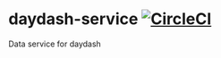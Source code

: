 # daydash-service [![CircleCI](https://circleci.com/gh/danesparza/daydash-service/tree/main.svg?style=shield)](https://circleci.com/gh/danesparza/daydash-service/tree/main)
Data service for daydash
